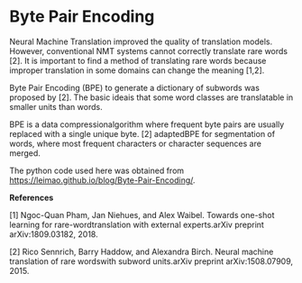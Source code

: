 # Byte Pair Encoding

Neural Machine Translation improved the  quality of translation models. However, conventional NMT systems cannot correctly translate rare words [2].   It is important to find a method of translating rare words because improper translation in some domains can change the meaning [1,2]. 

Byte Pair Encoding (BPE) to generate a dictionary of subwords was proposed by [2]. The basic ideais that some word classes are translatable in smaller units than words.

BPE is a data compressionalgorithm where frequent byte pairs are usually replaced with a single unique byte. [2] adaptedBPE for segmentation of words, where most frequent characters or character sequences are merged.

The python code used here was obtained from https://leimao.github.io/blog/Byte-Pair-Encoding/.

**References**

[1] Ngoc-Quan  Pham,  Jan  Niehues,  and  Alex  Waibel.   Towards  one-shot  learning  for  rare-wordtranslation with external experts.arXiv preprint arXiv:1809.03182, 2018.

[2]  Rico Sennrich, Barry Haddow, and Alexandra Birch.  Neural machine translation of rare wordswith subword units.arXiv preprint arXiv:1508.07909, 2015.
